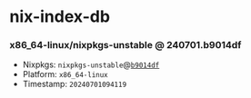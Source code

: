 # nix-index-db
### x86_64-linux/nixpkgs-unstable @ 240701.b9014df
- Nixpkgs: `nixpkgs-unstable`@[`b9014df`](https://github.com/NixOS/nixpkgs/commit/b9014df496d5b68bf7c0145d0e9b0f529ce4f2a8)
- Platform: `x86_64-linux`
- Timestamp: `20240701094119`
